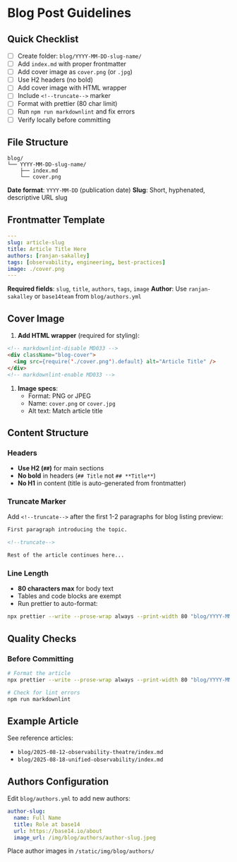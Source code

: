 # Blog Post Guidelines

## Quick Checklist

- [ ] Create folder: `blog/YYYY-MM-DD-slug-name/`
- [ ] Add `index.md` with proper frontmatter
- [ ] Add cover image as `cover.png` (or `.jpg`)
- [ ] Use H2 headers (no bold)
- [ ] Add cover image with HTML wrapper
- [ ] Include `<!--truncate-->` marker
- [ ] Format with prettier (80 char limit)
- [ ] Run `npm run markdownlint` and fix errors
- [ ] Verify locally before committing

## File Structure

```plain
blog/
└── YYYY-MM-DD-slug-name/
    ├── index.md
    └── cover.png
```

**Date format**: `YYYY-MM-DD` (publication date)
**Slug**: Short, hyphenated, descriptive URL slug

## Frontmatter Template

```yaml
---
slug: article-slug
title: Article Title Here
authors: [ranjan-sakalley]
tags: [observability, engineering, best-practices]
image: ./cover.png
---
```

**Required fields**: `slug`, `title`, `authors`, `tags`, `image`
**Author**: Use `ranjan-sakalley` or `base14team` from `blog/authors.yml`

## Cover Image

1. **Add HTML wrapper** (required for styling):

```markdown
<!-- markdownlint-disable MD033 -->
<div className="blog-cover">
  <img src={require('./cover.png').default} alt="Article Title" />
</div>
<!-- markdownlint-enable MD033 -->
```

1. **Image specs**:
   - Format: PNG or JPEG
   - Name: `cover.png` or `cover.jpg`
   - Alt text: Match article title

## Content Structure

### Headers

- **Use H2 (`##`)** for main sections
- **No bold** in headers (`## Title` not `## **Title**`)
- **No H1** in content (title is auto-generated from frontmatter)

### Truncate Marker

Add `<!--truncate-->` after the first 1-2 paragraphs for blog listing preview:

```markdown
First paragraph introducing the topic.

<!--truncate-->

Rest of the article continues here...
```

### Line Length

- **80 characters max** for body text
- Tables and code blocks are exempt
- Run prettier to auto-format:

```bash
npx prettier --write --prose-wrap always --print-width 80 "blog/YYYY-MM-DD-slug/index.md"
```

## Quality Checks

### Before Committing

```bash
# Format the article
npx prettier --write --prose-wrap always --print-width 80 "blog/YYYY-MM-DD-slug/index.md"

# Check for lint errors
npm run markdownlint
```

## Example Article

See reference articles:

- `blog/2025-08-12-observability-theatre/index.md`
- `blog/2025-08-18-unified-observability/index.md`

## Authors Configuration

Edit `blog/authors.yml` to add new authors:

```yaml
author-slug:
  name: Full Name
  title: Role at base14
  url: https://base14.io/about
  image_url: /img/blog/authors/author-slug.jpeg
```

Place author images in `/static/img/blog/authors/`
